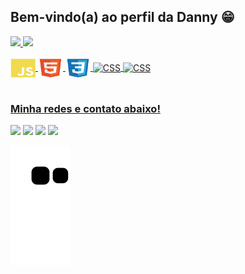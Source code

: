 ## Bem-vindo(a) ao perfil da Danny 😁

 <div>
   <a href="https://github.com/Danyelaalmeida18">
   <img height="180em" src="https://github-readme-stats.vercel.app/api?username=Danyelaalmeida18&show_icons=true&theme=synthwave&include_all_commits=true&count_private=true"/>
   <img height="180em" src="https://github-readme-stats.vercel.app/api/top-langs/?username=Danyelaalmeida18&layout=compact&langs_count=6&theme=tokyonight"/>

</div>
<div style="display: inline_block"><br>
  <img align="center" alt="Js" height="30" width="40" src="https://raw.githubusercontent.com/devicons/devicon/master/icons/javascript/javascript-plain.svg">
  <img align="center" alt="HTML" height="30" width="40" src="https://raw.githubusercontent.com/devicons/devicon/master/icons/html5/html5-original.svg">
  <img align="center" alt="CSS" height="30" width="40" src="https://raw.githubusercontent.com/devicons/devicon/master/icons/css3/css3-original.svg">
  <img align="center" alt="CSS" height="30" width="40" src="https://cdn.jsdelivr.net/gh/devicons/devicon/icons/canva/canva-original.svg">
  <img align="center" alt="CSS" height="30" width="40" src="https://cdn.jsdelivr.net/gh/devicons/devicon/icons/figma/figma-original.svg">
  
</div>
 
 <br>
 
  ### Minha redes e contato abaixo!
 
<div> 

  <a href = "mailto:danyelaalmeida1811@gmail.com"><img src="https://img.shields.io/badge/-Gmail-%23333?style=for-the-badge&logo=gmail&logoColor=white" target="_blank"></a>
  <a href="https://www.linkedin.com/in/danielaalmeida18" target="_blank"><img src="https://img.shields.io/badge/-LinkedIn-%230077B5?style=for-the-badge&logo=linkedin&logoColor=white" target="_blank"></a> 
  <a href="https://twitter.com/DANNYELACRUZ?t=eQVPba9j-aq5d5KUT6D2Sg&s=09" target="_blank"><img src="https://img.shields.io/badge/-Twiter-%230077B5?style=for-the-badge&logo=twiter&logoColor=white" target="_blank"></a> 
    <a href="https://discord.com/channels/@me" target="_blank"><img src="https://img.shields.io/badge/Discord-7289DA?style=for-the-badge&logo=discord&logoColor=white" target="_blank"></a> 
 
  ![Snake animation](https://github.com/Danyelaalmeida18/Danyelaalmeida18/blob/output/github-contribution-grid-snake.svg)

</div>
